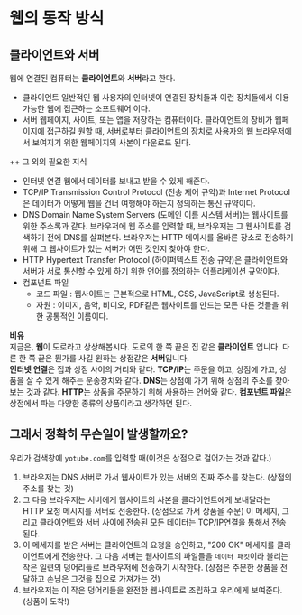 # 웹의 동작 방식

## 클라이언트와 서버

웹에 연결된 컴퓨터는 **클라이언트**와 **서버**라고 한다.

- 클라이언트
  일반적인 웹 사용자의 인터넷이 연결된 장치들과 이런 장치들에서 이용가능한 웹에 접근하는 소프트웨어 이다.
- 서버
  웹페이지, 사이트, 또는 앱을 저장하는 컴퓨터이다. 클라이언트의 장비가 웹페이지에 접근하길 원할 때, 서버로부터 클라이언트의 장치로 사용자의 웹 브라우저에서 보여지기 위한 웹페이지의 사본이 다운로드 된다.

++ 그 외의 필요한 지식

- 인터넷 연결
  웹에서 데이터를 보내고 받을 수 있게 해준다.
- TCP/IP
  Transmission Control Protocol (전송 제어 규약)과 Internet Protocol은 데이터가 어떻게 웹을 건너 여행해야 하는지 정의하는 통신 규약이다.
- DNS
  Domain Name System Servers (도메인 이름 시스템 서버)는 웹사이트를 위한 주소록과 같다. 브라우저에 웹 주소를 입력할 때, 브라우저는 그 웹사이트를 검색하기 전에 DNS를 살펴본다. 브라우저는 HTTP 메이시를 올바른 장소로 전송하기 위해 그 웹사이트가 있는 서버가 어떤 것인지 찾아야 한다.
- HTTP
  Hypertext Transfer Protocol (하이퍼텍스트 전송 규약)은 클라이언트와 서버가 서로 통신할 수 있게 하기 위한 언어를 정의하는 어플리케이션 규약이다.
- 컴포넌트 파일
  - 코드 파일 : 웹사이트는 근본적으로 HTML, CSS, JavaScript로 생성된다.
  - 자원 : 이미지, 음악, 비디오, PDF같은 웹사이트를 만드는 모든 다른 것들을 위한 공통적인 이름이다.

**비유**  
지금은, **웹**이 도로라고 상상해봅시다. 도로의 한 쪽 끝은 집 같은 **클라이언트** 입니다. 다른 한 쪽 끝은 뭔가를 사길 원하는 상점같은 **서버**입니다.  
**인터넷 연결**은 집과 상점 사이의 거리와 같다. **TCP/IP**는 주문을 하고, 상점에 가고, 상품을 살 수 있게 해주는 운송장치와 같다. **DNS**는 상점에 가기 위해 상점의 주소를 찾아보는 것과 같다. **HTTP**는 상품을 주문하기 위해 사용하는 언어와 같다. **컴포넌트 파일**은 상점에서 파는 다양한 종류의 상품이라고 생각하면 된다.

## 그래서 정확히 무슨일이 발생할까요?

우리가 검색창에 `yotube.com`를 입력할 때(이것은 상점으로 걸어가는 것과 같다.)

1. 브라우저는 DNS 서버로 가서 웹사이트가 있는 서버의 진짜 주소를 찾는다. (상점의 주소를 찾는 것)
2. 그 다음 브라우저는 서버에게 웹사이트의 사본을 클라이언트에게 보내달라는 HTTP 요청 메시지를 서버로 전송한다. (상점으로 가서 상품을 주문) 이 메세지, 그리고 클라이언트와 서버 사이에 전송된 모든 데이터는 TCP/IP연결을 통해서 전송된다.
3. 이 메세지를 받은 서버는 클라이언트의 요청을 승인하고, "200 OK" 메세지를 클라이언트에게 전송한다. 그 다음 서버는 웹사이트의 파일들을 `데이터 패킷`이라 불리는 작은 일련의 덩어리들로 브라우저에 전송하기 시작한다. (상점은 주문한 상품을 전달하고 손님은 그것을 집으로 가져가는 것)
4. 브라우저는 이 작은 덩어리들을 완전한 웹사이트로 조립하고 우리에게 보여준다. (상품이 도착!)
